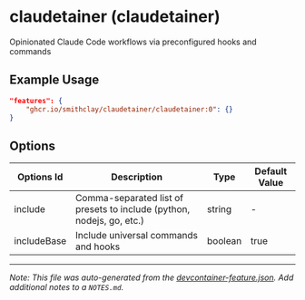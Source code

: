 
# claudetainer (claudetainer)

Opinionated Claude Code workflows via preconfigured hooks and commands

## Example Usage

```json
"features": {
    "ghcr.io/smithclay/claudetainer/claudetainer:0": {}
}
```

## Options

| Options Id | Description | Type | Default Value |
|-----|-----|-----|-----|
| include | Comma-separated list of presets to include (python, nodejs, go, etc.) | string | - |
| includeBase | Include universal commands and hooks | boolean | true |



---

_Note: This file was auto-generated from the [devcontainer-feature.json](https://github.com/smithclay/claudetainer/blob/main/src/claudetainer/devcontainer-feature.json).  Add additional notes to a `NOTES.md`._
